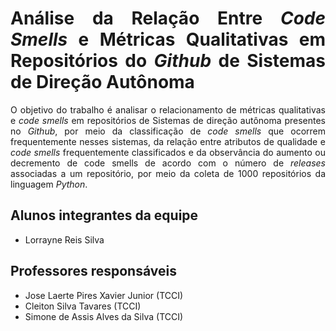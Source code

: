 <div align="justify">

# Análise da Relação Entre *Code Smells* e Métricas Qualitativas em Repositórios do *Github* de Sistemas de Direção Autônoma

O objetivo do trabalho é analisar o relacionamento de métricas qualitativas e *code smells* em repositórios de Sistemas de direção autônoma presentes no *Github*, por meio da classificação de *code smells* que ocorrem frequentemente nesses sistemas, da relação entre atributos de qualidade e *code smells* frequentemente classificados e da observância do aumento ou decremento de code smells de acordo com o número de *releases* associadas a um repositório, por meio da coleta de 1000 repositórios da linguagem *Python*.

## Alunos integrantes da equipe

* Lorrayne Reis Silva


## Professores responsáveis

* Jose Laerte Pires Xavier Junior (TCCI)
* Cleiton Silva Tavares (TCCI)
* Simone de Assis Alves da Silva (TCCI)



<div>
